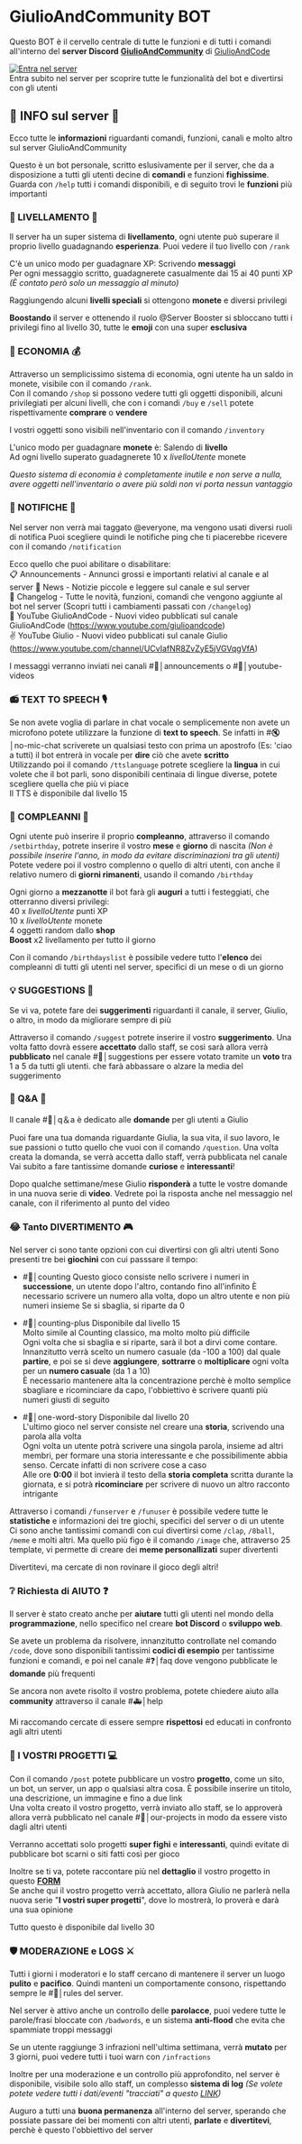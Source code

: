 
# **GiulioAndCommunity BOT**

Questo BOT è il cervello centrale di tutte le funzioni e di tutti i comandi all'interno del **server Discord** [**GiulioAndCommunity**](https://dsc.gg/giulioandcommunity) di [GiulioAndCode](https://www.youtube.com/giulioandcode)

[![Entra nel server](https://img.shields.io/discord/793776260350083113?color=%20%20black&label=%20&logo=discord&logoColor=%20informational%20%20&style=for-the-badge)](https://dsc.gg/giulioandcommunity)  
Entra subito nel server per scoprire tutte le funzionalità del bot e divertirsi con gli utenti

## 🚨 INFO sul server 🚨
Ecco tutte le **informazioni** riguardanti comandi, funzioni, canali e molto altro sul server GiulioAndCommunity

Questo è un bot personale, scritto eslusivamente per il server, che da a disposizione a tutti gli utenti decine di **comandi** e funzioni **fighissime**. Guarda con `/help` tutti i comandi disponibili, e di seguito trovi le **funzioni** più importanti 

### 🔰 LIVELLAMENTO 🔰 
Il server ha un super sistema di **livellamento**, ogni utente può superare il proprio livello guadagnando **esperienza**. Puoi vedere il tuo livello con `/rank`

C'è un unico modo per guadagnare XP: Scrivendo **messaggi**  
Per ogni messaggio scritto, guadagnerete casualmente dai 15 ai 40 punti XP _(È contato però solo un messaggio al minuto)_

Raggiungendo alcuni **livelli speciali** si ottengono **monete** e diversi privilegi

**Boostando** il server e ottenendo il ruolo @Server Booster si sbloccano tutti i privilegi fino al livello 30, tutte le **emoji** con una super **esclusiva**
        
### 💸 ECONOMIA 💰
Attraverso un semplicissimo sistema di economia, ogni utente ha un saldo in monete, visibile con il comando `/rank`.  
Con il comando `/shop` si possono vedere tutti gli oggetti disponibili, alcuni privilegiati per alcuni livelli, che con i comandi `/buy` e `/sell` potete rispettivamente **comprare** o **vendere**  

I vostri oggetti sono visibili nell'inventario con il comando `/inventory` 

L'unico modo per guadagnare **monete** è: Salendo di **livello**  
Ad ogni livello superato guadagnerete 10 x _livelloUtente_ monete

_Questo sistema di economia è completamente inutile e non serve a nulla, avere oggetti nell'inventario o avere più soldi non vi porta nessun vantaggio_

### 📳 NOTIFICHE 💢
Nel server non verrà mai taggato @everyone, ma vengono usati diversi ruoli di notifica
Puoi scegliere quindi le notifiche ping che ti piacerebbe ricevere con il comando `/notification`

Ecco quello che puoi abilitare o disabilitare:  
📋 Announcements - 
Annunci grossi e importanti relativi al canale e al server
📰 News - Notizie piccole e leggere sul canale e sul server  
📝 Changelog - Tutte le novità, funzioni, comandi che vengono aggiunte al bot nel server (Scopri tutti i cambiamenti passati con `/changelog`)  
📱 YouTube GiulioAndCode - Nuovi video pubblicati sul canale GiulioAndCode (<https://www.youtube.com/giulioandcode>)  
✌ YouTube Giulio - Nuovi video pubblicati sul canale Giulio (<https://www.youtube.com/channel/UCvIafNR8ZvZyE5jVGVqgVfA>)  

I messaggi verranno inviati nei canali #📢│announcements o #🎥│youtube-videos

### 📻 TEXT TO SPEECH 🎙
Se non avete voglia di parlare in chat vocale o semplicemente non avete un microfono potete utilizzare la funzione di **text to speech**. Se infatti in #🔇│no-mic-chat scriverete un qualsiasi testo con prima un apostrofo (Es: 'ciao a tutti) il bot entrerà in vocale per **dire** ciò che avete **scritto**  
Utilizzando poi il comando `/ttslanguage` potrete scegliere la **lingua** in cui volete che il bot parli, sono disponibili centinaia di lingue diverse, potete scegliere quella che più vi piace  
Il TTS è disponibile dal livello 15

### 🎉 COMPLEANNI 🎁
Ogni utente può inserire il proprio **compleanno**, attraverso il comando `/setbirthday`, potrete inserire il vostro **mese** e **giorno** di nascita _(Non è possibile inserire l'anno, in modo da evitare discriminazioni tra gli utenti)_  
Potete vedere poi il vostro complenno o quello di altri utenti, con anche il relativo numero di **giorni rimanenti**, usando il comando `/birthday`

Ogni giorno a **mezzanotte** il bot farà gli **auguri** a tutti i festeggiati, che otterranno diversi privilegi:  
40 x _livelloUtente_ punti XP  
10 x _livelloUtente_ monete  
4 oggetti random dallo **shop**  
**Boost** x2 livellamento per tutto il giorno

Con il comando `/birthdayslist` è possibile vedere tutto l'**elenco** dei compleanni di tutti gli utenti nel server, specifici di un mese o di un giorno

### 💡 SUGGESTIONS 🔮
Se vi va, potete fare dei **suggerimenti** riguardanti il canale, il server, Giulio, o altro, in modo da migliorare sempre di più

Attraverso il comando `/suggest` potrete inserire il vostro **suggerimento**. Una volta fatto dovrà essere **accettato** dallo staff, se così sarà allora verrà **pubblicato** nel canale #🔮│suggestions per essere votato tramite un **voto** tra 1 a 5 da tutti gli utenti. che farà abbassare o alzare la media del suggerimento
### 🙋 Q&A 💬
Il canale #🙋│q＆a è dedicato alle **domande** per gli utenti a Giulio

Puoi fare una tua domanda riguardante Giulia, la sua vita, il suo lavoro, le sue passioni o tutto quello che vuoi con il comando `/question`. Una volta creata la domanda, se verrà accetta dallo staff, verrà pubblicata nel canale
Vai subito a fare tantissime domande **curiose** e **interessanti**!

Dopo qualche settimane/mese Giulio **risponderà** a tutte le vostre domande in una nuova serie di **video**. Vedrete poi la risposta anche nel messaggio nel canale, con il riferimento al punto del video
### 😂 Tanto DIVERTIMENTO 🎮
Nel server ci sono tante opzioni con cui divertirsi con gli altri utenti
Sono presenti tre bei **giochini** con cui passsare il tempo:

- #💯│counting
Questo gioco consiste nello scrivere i numeri in **successione**, un utente dopo l'altro, contando fino all'infinito
È necessario scrivere un numero alla volta, dopo un altro utente e non più numeri insieme
Se si sbaglia, si riparte da 0

- #🧮│counting-plus
Disponibile dal livello 15  
Molto simile al Counting classico, ma molto molto più difficile  
Ogni volta che si sbaglia e si riparte, sarà il bot a dirvi come contare. Innanzitutto verrà scelto un numero casuale (da -100 a 100) dal quale **partire**, e poi se si deve **aggiungere**, **sottrarre** o **moltiplicare** ogni volta per un **numero casuale** (da 1 a 10)  
È necessario mantenere alta la concentrazione perchè è molto semplice sbagliare e ricominciare da capo, l'obbiettivo è scrivere quanti più numeri giusti di seguito

- #📖│one-word-story
Disponibile dal livello 20  
L'ultimo gioco nel server consiste nel creare una **storia**, scrivendo una parola alla volta  
Ogni volta un utente potrà scrivere una singola parola, insieme ad altri membri, per formare una storia interessante e che possibilimente abbia senso. Cercate infatti di non scrivere cose a caso  
Alle ore **0:00** il bot invierà il testo della **storia completa** scritta durante la giornata, e si potrà **ricominciare** per scrivere di nuovo un altro racconto intrigante

Attraverso i comandi `/funserver` e `/funuser` è possibile vedere tutte le **statistiche** e informazioni dei tre giochi, specifici del server o di un utente  
Ci sono anche tantissimi comandi con cui divertirsi come `/clap`, `/8ball`, `/meme` e molti altri. Ma quello più figo è il comando `/image` che, attraverso 25 template, vi permette di creare dei **meme personallizati** super divertenti

Divertitevi, ma cercate di non rovinare il gioco degli altri!

### ❔ Richiesta di AIUTO ❓
Il server è stato creato anche per **aiutare** tutti gli utenti nel mondo della **programmazione**, nello specifico nel creare **bot Discord** o **sviluppo web**.

Se avete un problema da risolvere, innanzitutto controllate nel comando `/code`, dove sono disponibili tantissimi **codici di esempio** per tantissime funzioni e comandi, e poi nel canale #❓│faq dove vengono pubblicate le **domande** più frequenti

Se ancora non avete risolto il vostro problema, potete chiedere aiuto alla **community** attraverso il canale #🚑│help

Mi raccomando cercate di essere sempre **rispettosi** ed educati in confronto agli altri utenti

### 📰 I VOSTRI PROGETTI 💻
Con il comando `/post` potete pubblicare un vostro **progetto**, come un sito, un bot, un server, un app o qualsiasi altra cosa. È possibile inserire un titolo, una descrizione, un immagine e fino a due link  
Una volta creato il vostro progetto, verrà inviato allo staff, se lo approverà allora verrà pubblicato nel canale #📰│our-projects in modo da essere visto dagli altri utenti

Verranno accettati solo progetti **super fighi** e **interessanti**, quindi evitate di pubblicare bot scarni o siti fatti così per gioco

Inoltre se ti va, potete raccontare più nel **dettaglio** il vostro progetto in questo [**FORM**](https://forms.gle/8AWWj1kDeJhEnWQJ8)  
Se anche qui il vostro progetto verrà accettato, allora Giulio ne parlerà nella nuova serie "**I vostri super progetti**", dove lo mostrerà, lo proverà e darà una sua opinione

Tutto questo è disponibile dal livello 30

### 🛡️ MODERAZIONE e LOGS ⚔️  
Tutti i giorni i moderatori e lo staff cercano di mantenere il server un luogo **pulito** e **pacifico**. Quindi manteni un comportamente consono, rispettando sempre le #📜│rules del server.

Nel server è attivo anche un controllo delle **parolacce**, puoi vedere tutte le parole/frasi bloccate con `/badwords`, e un sistema **anti-flood** che evita che spammiate troppi messaggi

Se un utente raggiunge 3 infrazioni nell'ultima settimana, verrà **mutato** per 3 giorni, puoi vedere tutti i tuoi warn con `/infractions`

Inoltre per una moderazione e un controllo più approfondito, nel server è disponibile, visibile solo allo staff, un complesso **sistema di log** _(Se volete potete vedere tutti i dati/eventi "tracciati" a questo [LINK](https://bit.ly/33owpuW))_

Auguro a tutti una **buona permanenza** all'interno del server, sperando che possiate passare dei bei momenti con altri utenti, **parlate** e **divertitevi**, perchè è questo l'obbiettivo del server